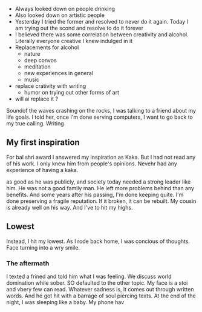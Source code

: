- Always looked down on people drinking
- Also looked down on artistic people
- Yesterday I tried the former and resolved to never do it again. Today I am trying  out the scond and resolve to do it forever
- I believed there was some correlation between creativity and alcohol. Literally everyone creative I knew indulged in it
- Replacements for alcohol
	- nature
	- deep convos
	- meditation
	- new experiences in general
	- music
- replace crativity with writing
	- humor on trying out other forms of art
- will ai replace it ?

Soundof the waves crashing on the rocks, I was talking to a friend about my life goals.  I told her, once I'm done serving computers, I want to go back to my true calling. Writing


## My first inspiration
For bal shri award I answered my inspiration as Kaka. But I had not read any of his work. I only knew him from people's opinions. Nevehr had any experience of having a kaka. 

as good as he was publicly, and society today needed a strong leader like him. He was not a good family man. He left more problems behind than any benefits. And some years after his passing, I'm done keeping quite. I'm done preserving a fragile reputation. If it broken, it can be rebuilt. My cousin is already well on his way. And I've to hit my highs.

## Lowest
Instead, I hit my lowest. As I rode back home, I was concious of  thoughts. Face turning into a wry smile. 

### The aftermath
I texted a frined and told him what I was feeling. We discuss world domination while sober. SO defaulted to the other  topic. 
My face is a stoi and vbery few can read. Whatever sadness is, it comes out through written words. And he got hit with a barrage of soul piercing texts. At the end of the night, I was sleeping like a baby. My phone hav